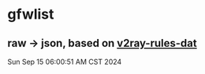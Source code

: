 # gfwlist
## raw -> json, based on [v2ray-rules-dat](https://github.com/Loyalsoldier/v2ray-rules-dat)
Sun Sep 15 06:00:51 AM CST 2024

